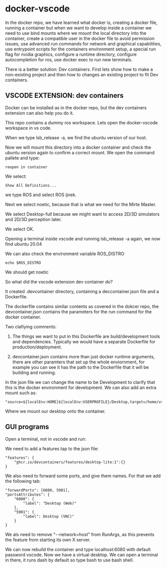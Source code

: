 
# docker-vscode

In the docker repo, we have learned what docker is, creating a docker file, running a container but when we want to develop inside a container we need to use bind mounts where we mount the local directory into the container, create a compatible user in the docker file to avoid permission issues, use advanced run commands for network and graphical capabilities, use entrypoint scripts for the containers environment setup, a special run flag for nvidia graphics, configure a runtime directory, configure autocompletion for ros, use docker exec to run new terminals. 

There is a better solution: Dev containers. 
First lets show how to make a non-existing project and then how to changes an existing project to fit Dev containers. 

## VSCODE EXTENSION: dev containers
Docker can be installed as in the docker repo, but the dev containers extension can also help you do it. 

This repo contains a dummy ros workspace. Lets open the docker-vscode workspace in vs code. 

When we type lsb_release -a, we find the ubuntu version of our host. 

Now we will mount this directory into a docker container and check the ubuntu version again to confirm a correct mount. We open the command pallete and type:

```
reopen in container
```

We select:

```
Show All Definitions...
```

we type ROS and select ROS ijnek. 

Next we select noetic, because that is what we need for the Mirte Master.

We select Desktop-full because we might want to access 2D/3D simulators and 2D/3D perception later. 

We select OK. 

Opening a terminal inside vscode and running lsb_release -a again, we now find ubuntu 20.04

We can also check the environment variable ROS_DISTRO

```
echo $ROS_DISTRO
```

We should get noetic

So what did the vscode extension dev container do? 

It created .devcontainer directory, containing a deccontainer.json file and a Dockerfile. 

The dockerfile contains similar contents as covered in the dokcer repo, the devcontainer.json contains the parameters for the run command for the docker container. 

Two clafiying comments: 
1. The things we want to put in this Dockerfile are build/development tools and dependencies. Typically we would have a separate Dockerfile for production/deployment. 

2. devcontainer.json contains more than just docker runtime arguments, there are other paramters that set up the whole enviornment, for example you can see it has the path to the Dockerfile that it will be building and running. 

In the json file we can change the name to be Development to clarify that this is the docker environment for development. We can also add an extra mount such as: 

```
"source=${localEnv:HOME}${localEnv:USERPROFILE}/Desktop,target=/home/vscode/Desktop,type=bind"
```

Where we mount our desktop onto the container.

## GUI programs

Open a terminal, not in vscode and run:

We need to add a features tap to the json file:

```
"features": {
    "ghcr.io/devcontainers/features/desktop-lite:1":{}
}
```

We also need to forward some ports, and give them names. For that we add the following tab:

```
"forwardPorts": [6080, 5901],
"portsAttributes": {
    "6080": {
        "label": "Desktop (Web)"
    },
    "5901": {
        "label": Desktop (VNC)"
    }
}
```

We als need to remove "--network=host" from RunArgs, as this prevents the feature from starting its own X server. 

We can now rebuild the container and type localhost:6080 with default password vscode. Now we have a virtual desktop. We can open a terminal in there, it runs dash by default so type bash to use bash shell.
